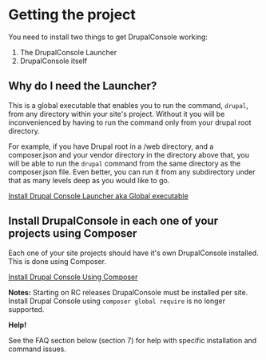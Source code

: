 # Getting the project
You need to install two things to get DrupalConsole working:
1. The DrupalConsole Launcher
2. DrupalConsole itself

## Why do I need the Launcher?
This is a global executable that enables you to run the command, `drupal`, from any directory within your site's project. 
Without it you will be inconvenienced by having to run the command only from your drupal root directory. 

For example, if you have Drupal root in a /web directory, and a composer.json and your vendor directory in the directory above that, you will be able to run the `drupal` command from the same directory as the composer.json file. Even better, you can run it from any subdirectory under that as many levels deep as you would like to go.

[Install Drupal Console Launcher aka Global executable](launcher)

## Install DrupalConsole in each one of your projects using Composer
Each one of your site projects should have it's own DrupalConsole installed. This is done using Composer.

[Install Drupal Console Using Composer](composer)

**Notes:** Starting on RC releases DrupalConsole must be installed per site. Install Drupal Console using `composer global require` is no longer supported.

**Help!**

See the FAQ section below (section 7) for help with specific installation and command issues.
